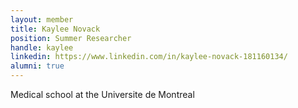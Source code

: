 ```yaml
---
layout: member
title: Kaylee Novack
position: Summer Researcher
handle: kaylee
linkedin: https://www.linkedin.com/in/kaylee-novack-181160134/
alumni: true
---
```


Medical school at the Universite de Montreal
